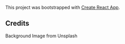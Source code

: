 This project was bootstrapped with [Create React App](https://github.com/facebook/create-react-app).

## Credits

Background Image from Unsplash
